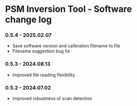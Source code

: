 # PSM Inversion Tool - Software change log 

### 0.5.4 - 2025.02.07
- Save software version and calibration filename to file
- Filename suggestion bug fix

### 0.5.3 - 2024.08.13
- Improved file reading flexibility

### 0.5.2 - 2024.07.02
- Improved robustness of scan detection